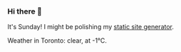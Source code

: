 ### Hi there :wave:

It's Sunday! I might be polishing my [static site generator](https://github.com/bewuethr/pandoc-bash-blog).

Weather in Toronto: clear, at -1°C.
